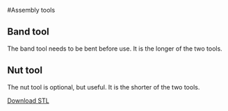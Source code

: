 #Assembly tools

## Band tool

The band tool needs to be bent before use. It is the longer of the two tools.

## Nut tool

The nut tool is optional, but useful. It is the shorter of the two tools.

[Download STL](models/actuator_assembly_tools.stl)